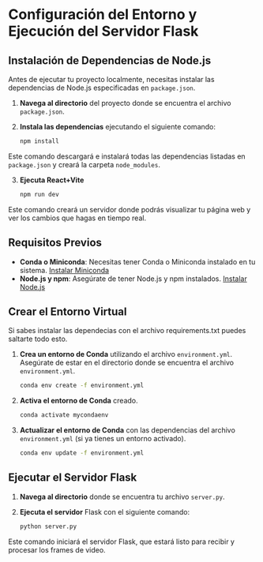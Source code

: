 # Configuración del Entorno y Ejecución del Servidor Flask
## Instalación de Dependencias de Node.js

Antes de ejecutar tu proyecto localmente, necesitas instalar las dependencias de Node.js especificadas en `package.json`.

1. **Navega al directorio** del proyecto donde se encuentra el archivo `package.json`.

2. **Instala las dependencias** ejecutando el siguiente comando:

    ```sh
    npm install
    ```
Este comando descargará e instalará todas las dependencias listadas en `package.json` y creará la carpeta `node_modules`.

3. **Ejecuta React+Vite**

    ```sh
    npm run dev
    ```
Este comando creará un servidor donde podrás visualizar tu página web y ver los cambios que hagas en tiempo real.
## Requisitos Previos

- **Conda o Miniconda**: Necesitas tener Conda o Miniconda instalado en tu sistema. [Instalar Miniconda](https://docs.conda.io/en/latest/miniconda.html)
- **Node.js y npm**: Asegúrate de tener Node.js y npm instalados. [Instalar Node.js](https://nodejs.org/)

## Crear el Entorno Virtual
Si sabes instalar las dependecias con el archivo requirements.txt puedes saltarte todo esto.

1. **Crea un entorno de Conda** utilizando el archivo `environment.yml`. Asegúrate de estar en el directorio donde se encuentra el archivo `environment.yml`.

    ```sh
    conda env create -f environment.yml
    ```

2. **Activa el entorno de Conda** creado.

    ```sh
    conda activate mycondaenv
    ```

3. **Actualizar el entorno de Conda** con las dependencias del archivo `environment.yml` (si ya tienes un entorno activado).

    ```sh
    conda env update -f environment.yml
    ```


## Ejecutar el Servidor Flask

1. **Navega al directorio** donde se encuentra tu archivo `server.py`.

2. **Ejecuta el servidor** Flask con el siguiente comando:

    ```sh
    python server.py
    ```

Este comando iniciará el servidor Flask, que estará listo para recibir y procesar los frames de video.
